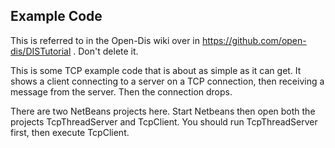 ## Example Code

This is referred to in the Open-Dis wiki over in 
https://github.com/open-dis/DISTutorial . Don't
delete it.

This is some TCP example code that is about as simple as it
can get. It shows a client connecting to a server on a TCP
connection, then receiving a message from the server. Then
the connection drops.

There are two NetBeans projects here. Start Netbeans then open
both the projects TcpThreadServer and TcpClient. You should run
TcpThreadServer first, then execute TcpClient.

